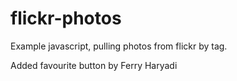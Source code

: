 flickr-photos
=============

Example javascript, pulling photos from flickr by tag.

Added favourite button by Ferry Haryadi
